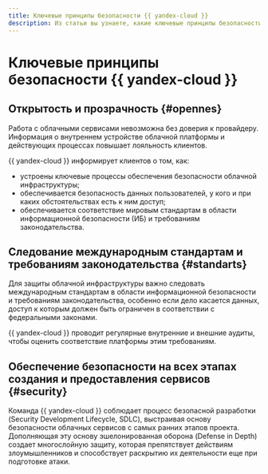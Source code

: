 ```yaml
---
title: Ключевые принципы безопасности {{ yandex-cloud }}
description: Из статьи вы узнаете, какие ключевые принципы безопасности действуют на платформе {{ yandex-cloud }}.
---
```


# Ключевые принципы безопасности {{ yandex-cloud }}

## Открытость и прозрачность {#opennes}

Работа с облачными сервисами невозможна без доверия к провайдеру. Информация о внутреннем устройстве облачной платформы и действующих процессах повышает лояльность клиентов. 

{{ yandex-cloud }} информирует клиентов о том, как:
- устроены ключевые процессы обеспечения безопасности облачной инфраструктуры;
- обеспечивается безопасность данных пользователей, у кого и при каких обстоятельствах есть к ним доступ;
- обеспечивается соответствие мировым стандартам в области информационной безопасности (ИБ) и требованиям законодательства.

## Следование международным стандартам и требованиям законодательства {#standarts}

Для защиты облачной инфраструктуры важно следовать международным стандартам в области информационной безопасности и требованиям законодательства, особенно если дело касается данных, доступ к которым должен быть ограничен в соответствии с федеральными законами.

{{ yandex-cloud }} проводит регулярные внутренние и внешние аудиты, чтобы оценить соответствие платформы этим требованиям.

## Обеспечение безопасности на всех этапах создания и предоставления сервисов {#security}

Команда {{ yandex-cloud }} соблюдает процесс безопасной разработки (Security Development Lifecycle, SDLC), выстраивая основу безопасности облачных сервисов с самых ранних этапов проекта. Дополняющая эту основу эшелонированная оборона (Defense in Depth) создает многослойную защиту, которая препятствует действиям злоумышленников и способствует раскрытию их деятельности еще при подготовке атаки.